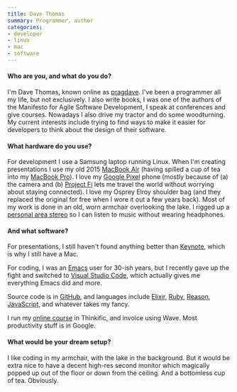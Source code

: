 ```yaml
---
title: Dave Thomas
summary: Programmer, author
categories:
- developer
- linux
- mac
- software
---
```


#### Who are you, and what do you do?

I'm Dave Thomas, known online as [pragdave](https://pragdave.me/ "Dave's website."). I've been a programmer all my life, but not exclusively. I also write books, I was one of the authors of the Manifesto for Agile Software Development, I speak at conferences and give courses. Nowadays I also drive my tractor and do some woodturning. My current interests include trying to find ways to make it easier for developers to think about the design of their software.

#### What hardware do you use?

For development I use a Samsung laptop running Linux. When I'm creating presentations I use my old 2015 [MacBook Air][macbook-air] (having spilled a cup of tea into my [MacBook Pro][macbook-pro]). I love my [Google Pixel][pixel] phone (mostly because of (a) the camera and (b) [Project Fi][google-fi] lets me travel the world without worrying about staying connected). I love my Osprey Elroy shoulder bag (and they replaced the original for free when I wore it out a few years back). Most of my work is done in an old, worn armchair overlooking the lake. I rigged up a [personal area stereo](https://pragdave.me/blog/2015/08/06/personal-area-stereo.html "Dave's post about his personal area stereo setup.") so I can listen to music without wearing headphones.

#### And what software?

For presentations, I still haven't found anything better than [Keynote][], which is why I still have a Mac.

For coding, I was an [Emacs][] user for 30-ish years, but I recently gave up the fight and switched to [Visual Studio Code][visual-studio-code], which actually gives me everything Emacs did and more.

Source code is in [GitHub][], and languages include [Elixir][], [Ruby][], [Reason][reason.2], [JavaScript][], and whatever takes my fancy.

I run my [online course](http://codestool.coding-gnome.com/ "Dave's programming courses.") in Thinkific, and invoice using Wave. Most productivity stuff is in Google.

#### What would be your dream setup?

I like coding in my armchair, with the lake in the background. But it would be extra nice to have a decent high-res second monitor which magically popped up out of the floor or down from the ceiling. And a bottomless cup of tea. Obviously.

[macbook-air]: https://www.apple.com/macbook-air/ "A very thin laptop."
[macbook-pro]: https://www.apple.com/macbook-pro/ "A laptop."
[pixel]: https://store.google.com/product/pixel_phone "A 5 inch Android smartphone."
[elixir]: https://elixir-lang.org/ "A functional programming language."
[emacs]: http://www.gnu.org/software/emacs/ "A free open-source text editor."
[github]: https://github.com/ "A Git code repository service."
[google-fi]: https://en.wikipedia.org/wiki/Google_Fi "A cellular/wifi networking service."
[javascript]: https://en.wikipedia.org/wiki/JavaScript "An interpreted scripting language."
[keynote]: https://www.apple.com/keynote/ "Presentation software for the Mac."
[reason.2]: https://reasonml.github.io/ "A flavour of OCaml targeted at JavaScript developers."
[ruby]: https://www.ruby-lang.org/en/ "An interpreted scripting language."
[visual-studio-code]: https://code.visualstudio.com/ "A development IDE."

